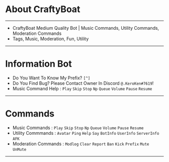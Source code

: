 # About CraftyBoat
______________________________________________________________________________________________
* CraftyBoat Medium Quality Bot | Music Commands, Utility Commands, Moderation Commands
* Tags, Music, Moderation, Fun, Utility
______________________________________________________________________________________________
# Information Bot
* Do You Want To Know My Prefix? `[^]`
* Do You Find Bug? Please Contact Owner In Discord `@.KeroKen#7619`! 
* Music Command Help : `Play` `Skip` `Stop` `Np` `Queue` `Volume` `Pause` `Resume`
______________________________________________________________________________________________
# Commands
* Music Commands : `Play` `Skip` `Stop` `Np` `Queue` `Volume` `Pause` `Resume`
* Utility Commmands : `Avatar` `Ping` `Help` `Say` `BotInfo` `UserInfo` `ServerInfo` `AFK`
* Moderation Commands : `Modlog` `Clear` `Report` `Ban` `Kick` `Prefix` `Mute` `UnMute`
______________________________________________________________________________________________